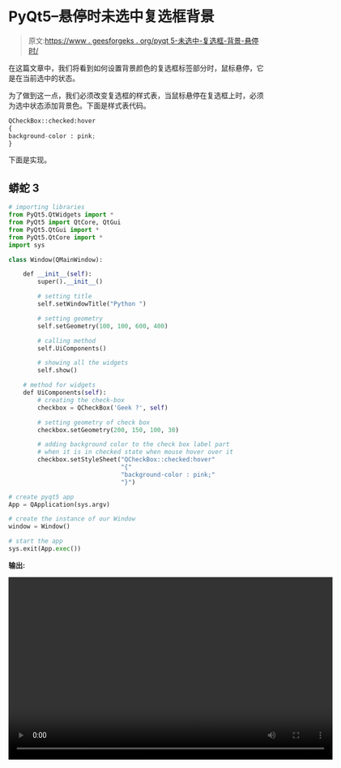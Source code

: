 # PyQt5–悬停时未选中复选框背景

> 原文:[https://www . geesforgeks . org/pyqt 5-未选中-复选框-背景-悬停时/](https://www.geeksforgeeks.org/pyqt5-unchecked-check-box-background-when-hovering/)

在这篇文章中，我们将看到如何设置背景颜色的复选框标签部分时，鼠标悬停，它是在当前选中的状态。

为了做到这一点，我们必须改变复选框的样式表，当鼠标悬停在复选框上时，必须为选中状态添加背景色。下面是样式表代码。

```py
QCheckBox::checked:hover
{
background-color : pink;
}
```

下面是实现。

## 蟒蛇 3

```py
# importing libraries
from PyQt5.QtWidgets import *
from PyQt5 import QtCore, QtGui
from PyQt5.QtGui import *
from PyQt5.QtCore import *
import sys

class Window(QMainWindow):

    def __init__(self):
        super().__init__()

        # setting title
        self.setWindowTitle("Python ")

        # setting geometry
        self.setGeometry(100, 100, 600, 400)

        # calling method
        self.UiComponents()

        # showing all the widgets
        self.show()

    # method for widgets
    def UiComponents(self):
        # creating the check-box
        checkbox = QCheckBox('Geek ?', self)

        # setting geometry of check box
        checkbox.setGeometry(200, 150, 100, 30)

        # adding background color to the check box label part
        # when it is in checked state when mouse hover over it
        checkbox.setStyleSheet("QCheckBox::checked:hover"
                               "{"
                               "background-color : pink;"
                               "}")

# create pyqt5 app
App = QApplication(sys.argv)

# create the instance of our Window
window = Window()

# start the app
sys.exit(App.exec())
```

**输出:**

<video class="wp-video-shortcode" id="video-392135-1" width="640" height="360" preload="metadata" controls=""><source type="video/mp4" src="https://media.geeksforgeeks.org/wp-content/uploads/20200330022737/Python-30-03-2020-02_26_44.mp4?_=1">[https://media.geeksforgeeks.org/wp-content/uploads/20200330022737/Python-30-03-2020-02_26_44.mp4](https://media.geeksforgeeks.org/wp-content/uploads/20200330022737/Python-30-03-2020-02_26_44.mp4)</video>